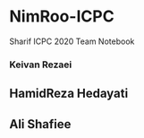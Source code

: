 # NimRoo-ICPC

Sharif ICPC 2020 Team Notebook

### Keivan Rezaei
## HamidReza Hedayati
## Ali Shafiee

